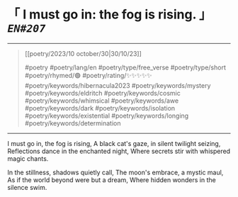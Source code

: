 # &#12300; I must go in: the fog is rising. &#12301; *`EN#207`*

---

> [[poetry/2023/10 october/30|30/10/23]]
> 
> #poetry 
> #poetry/lang/en 
> #poetry/type/free_verse #poetry/type/short 
> #poetry/rhymed/🟢 
> #poetry/rating/✨✨✨✨✨ 
> #poetry/keywords/hibernacula2023 #poetry/keywords/mystery #poetry/keywords/eldritch #poetry/keywords/cosmic #poetry/keywords/whimsical #poetry/keywords/awe #poetry/keywords/dark #poetry/keywords/isolation #poetry/keywords/existential #poetry/keywords/longing #poetry/keywords/determination 

---

I must go in, the fog is rising,
A black cat's gaze, in silent twilight seizing,
Reflections dance in the enchanted night,
Where secrets stir with whispered magic chants.

In the stillness, shadows quietly call,
The moon's embrace, a mystic maul,
As if the world beyond were but a dream,
Where hidden wonders in the silence swim.